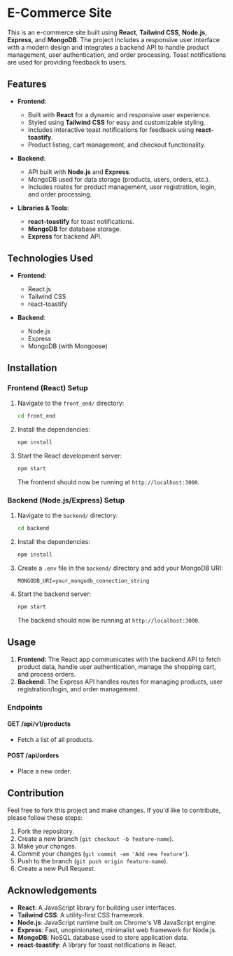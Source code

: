 # E-Commerce Site

This is an e-commerce site built using **React**, **Tailwind CSS**, **Node.js**, **Express**, and **MongoDB**. The project includes a responsive user interface with a modern design and integrates a backend API to handle product management, user authentication, and order processing. Toast notifications are used for providing feedback to users.

## Features

- **Frontend**:
  - Built with **React** for a dynamic and responsive user experience.
  - Styled using **Tailwind CSS** for easy and customizable styling.
  - Includes interactive toast notifications for feedback using **react-toastify**.
  - Product listing, cart management, and checkout functionality.
  
- **Backend**:
  - API built with **Node.js** and **Express**.
  - MongoDB used for data storage (products, users, orders, etc.).
  - Includes routes for product management, user registration, login, and order processing.

- **Libraries & Tools**:
  - **react-toastify** for toast notifications.
  - **MongoDB** for database storage.
  - **Express** for backend API.

## Technologies Used

- **Frontend**:
  - React.js
  - Tailwind CSS
  - react-toastify

- **Backend**:
  - Node.js
  - Express
  - MongoDB (with Mongoose)

## Installation

### **Frontend (React) Setup**

1. Navigate to the `front_end/` directory:

   ```bash
   cd front_end
   ```

2. Install the dependencies:

   ```bash
   npm install
   ```

3. Start the React development server:

   ```bash
   npm start
   ```

   The frontend should now be running at `http://localhost:3000`.

### **Backend (Node.js/Express) Setup**

1. Navigate to the `backend/` directory:

   ```bash
   cd backend
   ```

2. Install the dependencies:

   ```bash
   npm install
   ```

3. Create a `.env` file in the `backend/` directory and add your MongoDB URI:

   ```env
   MONGODB_URI=your_mongodb_connection_string
   ```

4. Start the backend server:

   ```bash
   npm start
   ```

   The backend should now be running at `http://localhost:3000`.

## Usage

1. **Frontend**: The React app communicates with the backend API to fetch product data, handle user authentication, manage the shopping cart, and process orders.
2. **Backend**: The Express API handles routes for managing products, user registration/login, and order management.

### **Endpoints**

#### **GET /api/v1/products**
- Fetch a list of all products.

#### **POST /api/orders**
- Place a new order.

## Contribution

Feel free to fork this project and make changes. If you'd like to contribute, please follow these steps:

1. Fork the repository.
2. Create a new branch (`git checkout -b feature-name`).
3. Make your changes.
4. Commit your changes (`git commit -am 'Add new feature'`).
5. Push to the branch (`git push origin feature-name`).
6. Create a new Pull Request.


## Acknowledgements

- **React**: A JavaScript library for building user interfaces.
- **Tailwind CSS**: A utility-first CSS framework.
- **Node.js**: JavaScript runtime built on Chrome's V8 JavaScript engine.
- **Express**: Fast, unopinionated, minimalist web framework for Node.js.
- **MongoDB**: NoSQL database used to store application data.
- **react-toastify**: A library for toast notifications in React.
